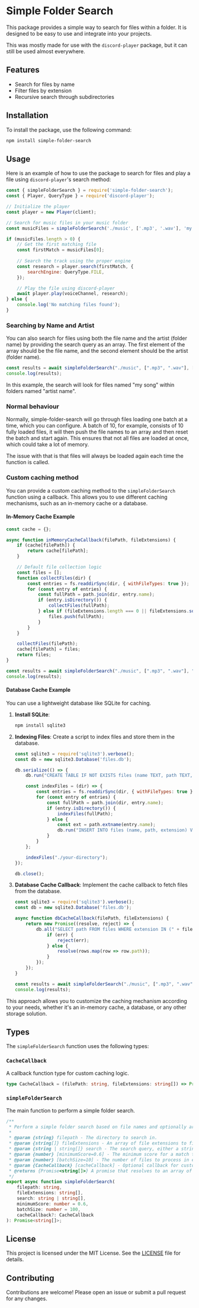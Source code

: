# Simple Folder Search

This package provides a simple way to search for files within a folder. It is designed to be easy to use and integrate into your projects.

This was mostly made for use with the `discord-player` package, but it can still be used almost everywhere.

## Features

- Search for files by name
- Filter files by extension
- Recursive search through subdirectories

## Installation

To install the package, use the following command:

```bash
npm install simple-folder-search
```

## Usage

Here is an example of how to use the package to search for files and play a file using `discord-player`'s search method:

```javascript
const { simpleFolderSearch } = require('simple-folder-search');
const { Player, QueryType } = require('discord-player');

// Initialize the player
const player = new Player(client);

// Search for music files in your music folder
const musicFiles = simpleFolderSearch('./music', ['.mp3', '.wav'], 'my song', 0.6);

if (musicFiles.length > 0) {
    // Get the first matching file
    const firstMatch = musicFiles[0];
    
    // Search the track using the proper engine
    const research = player.search(firstMatch, {
        searchEngine: QueryType.FILE,
    });

    // Play the file using discord-player
    await player.play(voiceChannel, research);
} else {
    console.log('No matching files found');
}
```

### Searching by Name and Artist

You can also search for files using both the file name and the artist (folder name) by providing the search query as an array. The first element of the array should be the file name, and the second element should be the artist (folder name).

```javascript
const results = await simpleFolderSearch("./music", [".mp3", ".wav"], ["my song", "artist name"], 0.6, 100);
console.log(results);
```

In this example, the search will look for files named "my song" within folders named "artist name".

### Normal behaviour

Normally, simple-folder-search will go through files loading one batch at a time, which you can configure. A batch of 10, for example, consists of 10 fully loaded files, it will then push the file names to an array and then reset the batch and start again. This ensures that not all files are loaded at once, which could take a lot of memory.

The issue with that is that files will always be loaded again each time the function is called.

### Custom caching method

You can provide a custom caching method to the `simpleFolderSearch` function using a callback. This allows you to use different caching mechanisms, such as an in-memory cache or a database.

#### In-Memory Cache Example

```javascript
const cache = {};

async function inMemoryCacheCallback(filePath, fileExtensions) {
    if (cache[filePath]) {
        return cache[filePath];
    }

    // Default file collection logic
    const files = [];
    function collectFiles(dir) {
        const entries = fs.readdirSync(dir, { withFileTypes: true });
        for (const entry of entries) {
            const fullPath = path.join(dir, entry.name);
            if (entry.isDirectory()) {
                collectFiles(fullPath);
            } else if (fileExtensions.length === 0 || fileExtensions.some(ext => entry.name.endsWith(ext))) {
                files.push(fullPath);
            }
        }
    }

    collectFiles(filePath);
    cache[filePath] = files;
    return files;
}

const results = await simpleFolderSearch("./music", [".mp3", ".wav"], "my song", 0.6, 100, inMemoryCacheCallback);
console.log(results);
```

#### Database Cache Example

You can use a lightweight database like SQLite for caching.

1. **Install SQLite**:
   ```bash
   npm install sqlite3
   ```

2. **Indexing Files**:
   Create a script to index files and store them in the database.

   ```javascript
   const sqlite3 = require('sqlite3').verbose();
   const db = new sqlite3.Database('files.db');

   db.serialize(() => {
       db.run("CREATE TABLE IF NOT EXISTS files (name TEXT, path TEXT, extension TEXT)");

       const indexFiles = (dir) => {
           const entries = fs.readdirSync(dir, { withFileTypes: true });
           for (const entry of entries) {
               const fullPath = path.join(dir, entry.name);
               if (entry.isDirectory()) {
                   indexFiles(fullPath);
               } else {
                   const ext = path.extname(entry.name);
                   db.run("INSERT INTO files (name, path, extension) VALUES (?, ?, ?)", [entry.name, fullPath, ext]);
               }
           }
       };

       indexFiles("./your-directory");
   });

   db.close();
   ```

3. **Database Cache Callback**:
   Implement the cache callback to fetch files from the database.

   ```javascript
   const sqlite3 = require('sqlite3').verbose();
   const db = new sqlite3.Database('files.db');

   async function dbCacheCallback(filePath, fileExtensions) {
       return new Promise((resolve, reject) => {
           db.all("SELECT path FROM files WHERE extension IN (" + fileExtensions.map(() => '?').join(',') + ")", fileExtensions, (err, rows) => {
               if (err) {
                   reject(err);
               } else {
                   resolve(rows.map(row => row.path));
               }
           });
       });
   }

   const results = await simpleFolderSearch("./music", [".mp3", ".wav"], "my song", 0.6, 100, dbCacheCallback);
   console.log(results);
   ```

This approach allows you to customize the caching mechanism according to your needs, whether it's an in-memory cache, a database, or any other storage solution.

## Types

The `simpleFolderSearch` function uses the following types:

### `CacheCallback`

A callback function type for custom caching logic.

```typescript
type CacheCallback = (filePath: string, fileExtensions: string[]) => Promise<string[]>;
```

### `simpleFolderSearch`

The main function to perform a simple folder search.

```typescript
/**
 * Perform a simple folder search based on file names and optionally artist names.
 * 
 * @param {string} filepath - The directory to search in.
 * @param {string[]} fileExtensions - An array of file extensions to filter by.
 * @param {string | string[]} search - The search query, either a string or an array of [name, artist].
 * @param {number} [minimumScore=0.6] - The minimum score for a match to be considered valid.
 * @param {number} [batchSize=10] - The number of files to process in each batch.
 * @param {CacheCallback} [cacheCallback] - Optional callback for custom caching logic.
 * @returns {Promise<string[]>} A promise that resolves to an array of file paths that match the search query.
 */
export async function simpleFolderSearch(
    filepath: string,
    fileExtensions: string[],
    search: string | string[],
    minimumScore: number = 0.6,
    batchSize: number = 100,
    cacheCallback?: CacheCallback
): Promise<string[]>;
```

## License

This project is licensed under the MIT License. See the [LICENSE](LICENSE) file for details.

## Contributing

Contributions are welcome! Please open an issue or submit a pull request for any changes.